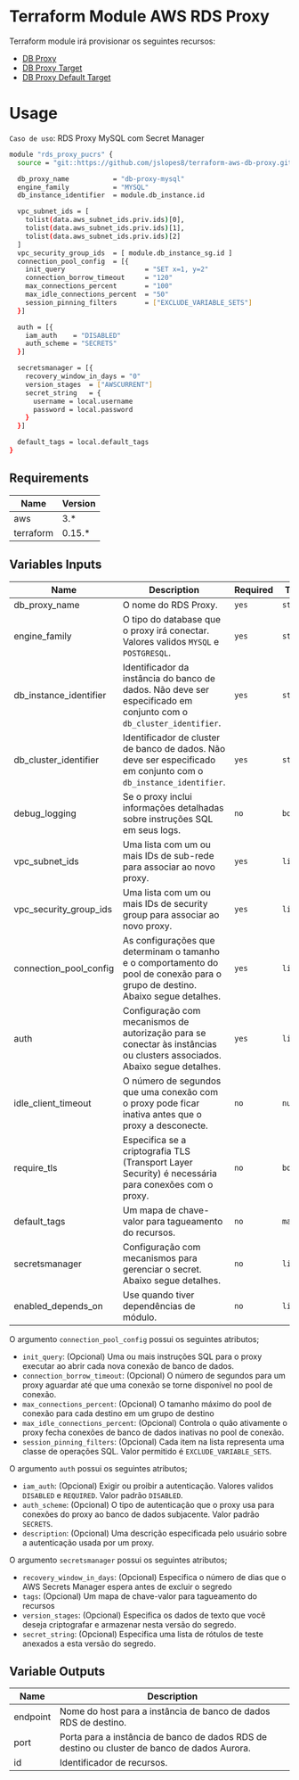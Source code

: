 # Terraform Module AWS RDS Proxy
Terraform module irá provisionar os seguintes recursos:

* [DB Proxy](https://registry.terraform.io/providers/hashicorp/aws/latest/docs/resources/db_proxy)
* [DB Proxy Target](https://registry.terraform.io/providers/hashicorp/aws/latest/docs/resources/db_proxy_target)
* [DB Proxy Default Target](https://registry.terraform.io/providers/hashicorp/aws/latest/docs/resources/db_proxy_default_target_group)  

# Usage
`Caso de uso`: RDS Proxy MySQL com Secret Manager
```bash
module "rds_proxy_pucrs" {
  source = "git::https://github.com/jslopes8/terraform-aws-db-proxy.git?ref=v3.0"

  db_proxy_name           = "db-proxy-mysql"
  engine_family           = "MYSQL"
  db_instance_identifier  = module.db_instance.id

  vpc_subnet_ids = [ 
    tolist(data.aws_subnet_ids.priv.ids)[0],
    tolist(data.aws_subnet_ids.priv.ids)[1],
    tolist(data.aws_subnet_ids.priv.ids)[2]
  ]
  vpc_security_group_ids  = [ module.db_instance_sg.id ]
  connection_pool_config  = [{
    init_query                    = "SET x=1, y=2"
    connection_borrow_timeout     = "120"
    max_connections_percent       = "100"
    max_idle_connections_percent  = "50"
    session_pinning_filters       = ["EXCLUDE_VARIABLE_SETS"] 
  }]

  auth = [{ 
    iam_auth    = "DISABLED"
    auth_scheme = "SECRETS"
  }]

  secretsmanager = [{
    recovery_window_in_days = "0"
    version_stages  = ["AWSCURRENT"]
    secret_string   = {
      username = local.username
      password = local.password
    }
  }]

  default_tags = local.default_tags
}
```

## Requirements

| Name | Version|
|------|--------|
| aws | 3.* |
| terraform | 0.15.*| 

<!-- BEGINNING OF PRE-COMMIT-TERRAFORM DOCS HOOK -->
## Variables Inputs
| Name | Description | Required | Type | Default |
| ---- | ----------- | -------- | ---- | ------- |
| db_proxy_name | O nome do RDS Proxy. | `yes` | `string` | ` ` |
| engine_family | O tipo do database que o proxy irá conectar. Valores validos `MYSQL` e `POSTGRESQL`. | `yes` | `string` | `MYSQL` |
| db_instance_identifier | Identificador da instância do banco de dados. Não deve ser especificado em conjunto com o `db_cluster_identifier`. | `yes` | `string` | ` ` |
| db_cluster_identifier |  Identificador de cluster de banco de dados. Não deve ser especificado em conjunto com o `db_instance_identifier`. | `yes` | `string` | ` ` |
| debug_logging | Se o proxy inclui informações detalhadas sobre instruções SQL em seus logs. | `no` | `bool`| `false` |
| vpc_subnet_ids | Uma lista com um ou mais IDs de sub-rede para associar ao novo proxy. | `yes` | `list` | `[ ]` |
| vpc_security_group_ids | Uma lista com um ou mais IDs de security group para associar ao novo proxy. | `yes` | `list` | `[ ]` |
| connection_pool_config | As configurações que determinam o tamanho e o comportamento do pool de conexão para o grupo de destino. Abaixo segue detalhes.  | `yes` | `list` | `[ ]` |
| auth | Configuração com mecanismos de autorização para se conectar às instâncias ou clusters associados. Abaixo segue detalhes. | `yes` | `list` | `[ ]` |
| idle_client_timeout | O número de segundos que uma conexão com o proxy pode ficar inativa antes que o proxy a desconecte. | `no` | `number` | `1800` |
| require_tls | Especifica se a criptografia TLS (Transport Layer Security) é necessária para conexões com o proxy. | `no` | `bool` | `true` |
| default_tags | Um mapa de chave-valor para tagueamento do recursos. | `no` | `map` | `{ }` | 
| secretsmanager | Configuração com mecanismos para gerenciar o secret. Abaixo segue detalhes. | `no` | `list` | `[ ]` |
| enabled_depends_on | Use quando tiver dependências de módulo. | `no` | `list` | `[ ]` |

O argumento `connection_pool_config` possui os seguintes atributos;
- `init_query`: (Opcional) Uma ou mais instruções SQL para o proxy executar ao abrir cada nova conexão de banco de dados.
- `connection_borrow_timeout`: (Opcional) O número de segundos para um proxy aguardar até que uma conexão se torne disponível no pool de conexão.
- `max_connections_percent`: (Opcional) O tamanho máximo do pool de conexão para cada destino em um grupo de destino
- `max_idle_connections_percent`: (Opcional) Controla o quão ativamente o proxy fecha conexões de banco de dados inativas no pool de conexão.
- `session_pinning_filters`: (Opcional) Cada item na lista representa uma classe de operações SQL. Valor permitido é `EXCLUDE_VARIABLE_SETS`.

O argumento `auth` possui os seguintes atributos;
- `iam_auth`: (Opcional) Exigir ou proibir a autenticação. Valores validos `DISABLED` e `REQUIRED`. Valor padrão `DISABLED`.
- `auth_scheme`: (Opcional) O tipo de autenticação que o proxy usa para conexões do proxy ao banco de dados subjacente. Valor padrão `SECRETS`.
- `description`: (Opcional) Uma descrição especificada pelo usuário sobre a autenticação usada por um proxy.

O argumento `secretsmanager` possui os seguintes atributos;
- `recovery_window_in_days`: (Opcional) Especifica o número de dias que o AWS Secrets Manager espera antes de excluir o segredo
- `tags`: (Opcional) Um mapa de chave-valor para tagueamento do recursos
- `version_stages`: (Opcional) Especifica os dados de texto que você deseja criptografar e armazenar nesta versão do segredo.
- `secret_string`: (Opcional) Especifica uma lista de rótulos de teste anexados a esta versão do segredo.

## Variable Outputs
<!-- END OF PRE-COMMIT-TERRAFORM DOCS HOOK -->
| Name | Description |
| ---- | ----------- |
| endpoint | Nome do host para a instância de banco de dados RDS de destino.  |
| port | Porta para a instância de banco de dados RDS de destino ou cluster de banco de dados Aurora. |
| id | Identificador de recursos. |